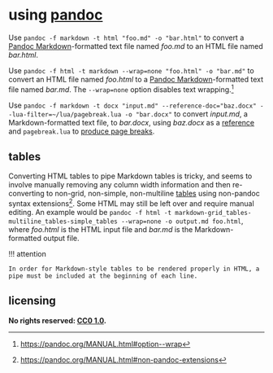 # using [pandoc]
Use `pandoc -f markdown -t html "foo.md" -o "bar.html"` to convert a [Pandoc Markdown](https://pandoc.org/MANUAL.html#pandocs-markdown)-formatted text file named *foo.md* to an HTML file named *bar.html*.

Use `pandoc -f html -t markdown --wrap=none "foo.html" -o "bar.md"` to convert an HTML file named *foo.html* to a [Pandoc Markdown](https://pandoc.org/MANUAL.html#pandocs-markdown)-formatted text file named *bar.md*. The `--wrap=none` option disables text wrapping.[^uspndoc1]

Use `pandoc -f markdown -t docx "input.md" --reference-doc="baz.docx" --lua-filter=~/lua/pagebreak.lua -o "bar.docx"` to convert *input.md*, a Markdown-formatted text file, to *bar.docx*, using *baz.docx* as a [reference](https://pandoc.org/MANUAL.html#option--reference-doc) and `pagebreak.lua` to [produce page breaks](ipbkMkd.md#pandoc-filters-and-latex).

## tables
Converting HTML tables to pipe Markdown tables is tricky, and seems to involve manually removing any column width information and then re-converting to non-grid, non-simple, non-multiline [tables](https://pandoc.org/MANUAL.html#tables) using non-pandoc syntax extensions[^uspndoc2]. Some HTML may still be left over and require manual editing. An example would be `pandoc -f html -t markdown-grid_tables-multiline_tables-simple_tables --wrap=none -o output.md foo.html`, where *foo.html* is the HTML input file and *bar.md* is the Markdown-formatted output file.

!!! attention
    
    In order for Markdown-style tables to be rendered properly in HTML, a pipe must be included at the beginning of each line.

## licensing
**No rights reserved: [CC0 1.0](https://creativecommons.org/publicdomain/zero/1.0/).**

[pandoc]: http://pandoc.org/
[^uspndoc1]: https://pandoc.org/MANUAL.html#option--wrap
[^uspndoc2]: https://pandoc.org/MANUAL.html#non-pandoc-extensions

